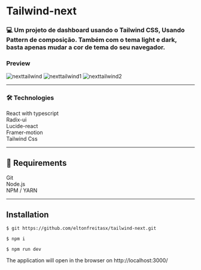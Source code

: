 # Tailwind-next

### 💻 Um projeto de dashboard usando o Tailwind CSS, Usando Pattern de composição. Também com o tema light e dark, basta apenas mudar a cor de tema do seu navegador.

### Preview

![nexttailwind](https://github.com/eltonfreitasx/tailwind-next/assets/76684471/9a53acc0-afc7-4df0-866f-b752d2024ff9)
![nexttailwind1](https://github.com/eltonfreitasx/tailwind-next/assets/76684471/64a18681-cd6e-4693-932e-05b606c3321c)
![nexttailwind2](https://github.com/eltonfreitasx/tailwind-next/assets/76684471/047bcd37-4e8a-48dc-9ead-99172909b89e)

<hr/>

### 🛠️ Technologies 
React with typescript <br/>
Radix-ui <br/>
Lucide-react <br/>
Framer-motion <br/>
Tailwind Css <br/>
<hr/>

## 🧲 Requirements 
Git<br/>
Node.js <br/>
NPM / YARN
<hr/>

## Installation

```
$ git https://github.com/eltonfreitasx/tailwind-next.git

$ npm i 

$ npm run dev 
```

The application will open in the browser on  http://localhost:3000/


